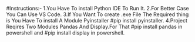 #Instructions:-
1.You Have To install Python IDE To Run It.
2.For Better Case You Can Use VS Code.
3.If You Want To create .exe File The Required thing is You Have To install A Module Pyinstaller #pip install pyinstaller.
4.Project Reqires Two Modules Pandas And Display.For That #pip install pandas in powershell and #pip install display in powershell.
